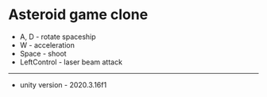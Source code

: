 # Asteroid game clone

- A, D - rotate spaceship
- W - acceleration
- Space - shoot
- LeftControl - laser beam attack
____
- unity version - 2020.3.16f1
